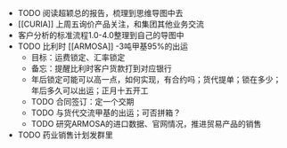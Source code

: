 - TODO 阅读超颖总的报告，梳理到思维导图中去
- [[CURIA]] 上周五询价产品关注，和集团其他业务交流
- 客户分析的标准流程1.0-4.0整理到自己的导图中
- TODO 比利时 [[ARMOSA]] -3吨甲基95%的出运
	- 目标：运费锁定、汇率锁定
	- 备忘：提醒比利时客户货款打到对应银行
	- 年后锁定可能可以高一点，如何实现，有合约吗；货代提单；锁在多少；年后多久可以出运；正月十五开工
	- TODO 合同签订：定一个交期
	- TODO 与货代交流甲基的出运；可否拼箱？
	- TODO 研究ARMOSA的进口数据、官网情况，推进贸易产品的销售
- TODO 药业销售计划发群里